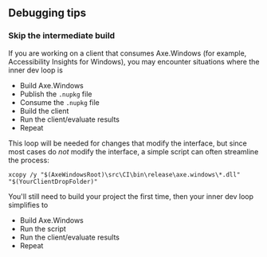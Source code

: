 <!-- Copyright (c) Microsoft Corporation. All rights reserved.
     Licensed under the MIT License. -->

## Debugging tips

### Skip the intermediate build
If you are working on a client that consumes Axe.Windows (for example, Accessibility Insights for Windows), you may encounter situations where the inner dev loop is
- Build Axe.Windows
- Publish the `.nupkg` file
- Consume the `.nupkg` file
- Build the client
- Run the client/evaluate results
- Repeat

This loop will be needed for changes that modify the interface, but since most cases do _not_ modify the interface, a simple script can often streamline the process:
```
xcopy /y "$(AxeWindowsRoot)\src\CI\bin\release\axe.windows\*.dll" "$(YourClientDropFolder)"
```

You'll still need to build your project the first time, then your inner dev loop simplifies to
- Build Axe.Windows
- Run the script
- Run the client/evaluate results
- Repeat

